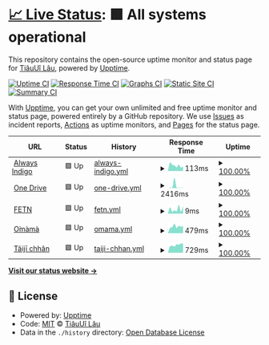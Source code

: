 # [📈 Live Status](https://uptime.tiaui.co): <!--live status--> **🟩 All systems operational**

This repository contains the open-source uptime monitor and status page for [TiâuUî Lâu](https://tiaui.co), powered by [Upptime](https://github.com/upptime/upptime).

[![Uptime CI](https://github.com/watain666/upptime/workflows/Uptime%20CI/badge.svg)](https://github.com/watain666/upptime/actions?query=workflow%3A%22Uptime+CI%22)
[![Response Time CI](https://github.com/watain666/upptime/workflows/Response%20Time%20CI/badge.svg)](https://github.com/watain666/upptime/actions?query=workflow%3A%22Response+Time+CI%22)
[![Graphs CI](https://github.com/watain666/upptime/workflows/Graphs%20CI/badge.svg)](https://github.com/watain666/upptime/actions?query=workflow%3A%22Graphs+CI%22)
[![Static Site CI](https://github.com/watain666/upptime/workflows/Static%20Site%20CI/badge.svg)](https://github.com/watain666/upptime/actions?query=workflow%3A%22Static+Site+CI%22)
[![Summary CI](https://github.com/watain666/upptime/workflows/Summary%20CI/badge.svg)](https://github.com/watain666/upptime/actions?query=workflow%3A%22Summary+CI%22)

With [Upptime](https://upptime.js.org), you can get your own unlimited and free uptime monitor and status page, powered entirely by a GitHub repository. We use [Issues](https://github.com/watain666/upptime/issues) as incident reports, [Actions](https://github.com/watain666/upptime/actions) as uptime monitors, and [Pages](https://uptime.tiaui.co) for the status page.

<!--start: status pages-->
<!-- This summary is generated by Upptime (https://github.com/upptime/upptime) -->
<!-- Do not edit this manually, your changes will be overwritten -->
<!-- prettier-ignore -->
| URL | Status | History | Response Time | Uptime |
| --- | ------ | ------- | ------------- | ------ |
| <img alt="" src="https://icons.duckduckgo.com/ip3/tiaui.co.ico" height="13"> [Always Indigo](https://tiaui.co) | 🟩 Up | [always-indigo.yml](https://github.com/watain666/upptime/commits/HEAD/history/always-indigo.yml) | <details><summary><img alt="Response time graph" src="./graphs/always-indigo/response-time-week.png" height="20"> 113ms</summary><br><a href="https://uptime.tiaui.co/history/always-indigo"><img alt="Response time 116" src="https://img.shields.io/endpoint?url=https%3A%2F%2Fraw.githubusercontent.com%2Fwatain666%2Fupptime%2FHEAD%2Fapi%2Falways-indigo%2Fresponse-time.json"></a><br><a href="https://uptime.tiaui.co/history/always-indigo"><img alt="24-hour response time 66" src="https://img.shields.io/endpoint?url=https%3A%2F%2Fraw.githubusercontent.com%2Fwatain666%2Fupptime%2FHEAD%2Fapi%2Falways-indigo%2Fresponse-time-day.json"></a><br><a href="https://uptime.tiaui.co/history/always-indigo"><img alt="7-day response time 113" src="https://img.shields.io/endpoint?url=https%3A%2F%2Fraw.githubusercontent.com%2Fwatain666%2Fupptime%2FHEAD%2Fapi%2Falways-indigo%2Fresponse-time-week.json"></a><br><a href="https://uptime.tiaui.co/history/always-indigo"><img alt="30-day response time 127" src="https://img.shields.io/endpoint?url=https%3A%2F%2Fraw.githubusercontent.com%2Fwatain666%2Fupptime%2FHEAD%2Fapi%2Falways-indigo%2Fresponse-time-month.json"></a><br><a href="https://uptime.tiaui.co/history/always-indigo"><img alt="1-year response time 116" src="https://img.shields.io/endpoint?url=https%3A%2F%2Fraw.githubusercontent.com%2Fwatain666%2Fupptime%2FHEAD%2Fapi%2Falways-indigo%2Fresponse-time-year.json"></a></details> | <details><summary><a href="https://uptime.tiaui.co/history/always-indigo">100.00%</a></summary><a href="https://uptime.tiaui.co/history/always-indigo"><img alt="All-time uptime 99.99%" src="https://img.shields.io/endpoint?url=https%3A%2F%2Fraw.githubusercontent.com%2Fwatain666%2Fupptime%2FHEAD%2Fapi%2Falways-indigo%2Fuptime.json"></a><br><a href="https://uptime.tiaui.co/history/always-indigo"><img alt="24-hour uptime 100.00%" src="https://img.shields.io/endpoint?url=https%3A%2F%2Fraw.githubusercontent.com%2Fwatain666%2Fupptime%2FHEAD%2Fapi%2Falways-indigo%2Fuptime-day.json"></a><br><a href="https://uptime.tiaui.co/history/always-indigo"><img alt="7-day uptime 100.00%" src="https://img.shields.io/endpoint?url=https%3A%2F%2Fraw.githubusercontent.com%2Fwatain666%2Fupptime%2FHEAD%2Fapi%2Falways-indigo%2Fuptime-week.json"></a><br><a href="https://uptime.tiaui.co/history/always-indigo"><img alt="30-day uptime 100.00%" src="https://img.shields.io/endpoint?url=https%3A%2F%2Fraw.githubusercontent.com%2Fwatain666%2Fupptime%2FHEAD%2Fapi%2Falways-indigo%2Fuptime-month.json"></a><br><a href="https://uptime.tiaui.co/history/always-indigo"><img alt="1-year uptime 99.99%" src="https://img.shields.io/endpoint?url=https%3A%2F%2Fraw.githubusercontent.com%2Fwatain666%2Fupptime%2FHEAD%2Fapi%2Falways-indigo%2Fuptime-year.json"></a></details>
| <img alt="" src="https://icons.duckduckgo.com/ip3/d.tiaui.co.ico" height="13"> [One Drive](https://d.tiaui.co/) | 🟩 Up | [one-drive.yml](https://github.com/watain666/upptime/commits/HEAD/history/one-drive.yml) | <details><summary><img alt="Response time graph" src="./graphs/one-drive/response-time-week.png" height="20"> 2416ms</summary><br><a href="https://uptime.tiaui.co/history/one-drive"><img alt="Response time 542" src="https://img.shields.io/endpoint?url=https%3A%2F%2Fraw.githubusercontent.com%2Fwatain666%2Fupptime%2FHEAD%2Fapi%2Fone-drive%2Fresponse-time.json"></a><br><a href="https://uptime.tiaui.co/history/one-drive"><img alt="24-hour response time 165" src="https://img.shields.io/endpoint?url=https%3A%2F%2Fraw.githubusercontent.com%2Fwatain666%2Fupptime%2FHEAD%2Fapi%2Fone-drive%2Fresponse-time-day.json"></a><br><a href="https://uptime.tiaui.co/history/one-drive"><img alt="7-day response time 2416" src="https://img.shields.io/endpoint?url=https%3A%2F%2Fraw.githubusercontent.com%2Fwatain666%2Fupptime%2FHEAD%2Fapi%2Fone-drive%2Fresponse-time-week.json"></a><br><a href="https://uptime.tiaui.co/history/one-drive"><img alt="30-day response time 734" src="https://img.shields.io/endpoint?url=https%3A%2F%2Fraw.githubusercontent.com%2Fwatain666%2Fupptime%2FHEAD%2Fapi%2Fone-drive%2Fresponse-time-month.json"></a><br><a href="https://uptime.tiaui.co/history/one-drive"><img alt="1-year response time 542" src="https://img.shields.io/endpoint?url=https%3A%2F%2Fraw.githubusercontent.com%2Fwatain666%2Fupptime%2FHEAD%2Fapi%2Fone-drive%2Fresponse-time-year.json"></a></details> | <details><summary><a href="https://uptime.tiaui.co/history/one-drive">100.00%</a></summary><a href="https://uptime.tiaui.co/history/one-drive"><img alt="All-time uptime 99.88%" src="https://img.shields.io/endpoint?url=https%3A%2F%2Fraw.githubusercontent.com%2Fwatain666%2Fupptime%2FHEAD%2Fapi%2Fone-drive%2Fuptime.json"></a><br><a href="https://uptime.tiaui.co/history/one-drive"><img alt="24-hour uptime 100.00%" src="https://img.shields.io/endpoint?url=https%3A%2F%2Fraw.githubusercontent.com%2Fwatain666%2Fupptime%2FHEAD%2Fapi%2Fone-drive%2Fuptime-day.json"></a><br><a href="https://uptime.tiaui.co/history/one-drive"><img alt="7-day uptime 100.00%" src="https://img.shields.io/endpoint?url=https%3A%2F%2Fraw.githubusercontent.com%2Fwatain666%2Fupptime%2FHEAD%2Fapi%2Fone-drive%2Fuptime-week.json"></a><br><a href="https://uptime.tiaui.co/history/one-drive"><img alt="30-day uptime 100.00%" src="https://img.shields.io/endpoint?url=https%3A%2F%2Fraw.githubusercontent.com%2Fwatain666%2Fupptime%2FHEAD%2Fapi%2Fone-drive%2Fuptime-month.json"></a><br><a href="https://uptime.tiaui.co/history/one-drive"><img alt="1-year uptime 99.88%" src="https://img.shields.io/endpoint?url=https%3A%2F%2Fraw.githubusercontent.com%2Fwatain666%2Fupptime%2FHEAD%2Fapi%2Fone-drive%2Fuptime-year.json"></a></details>
| <img alt="" src="https://icons.duckduckgo.com/ip3/null.ico" height="13"> [FETN](www.fetn.co) | 🟩 Up | [fetn.yml](https://github.com/watain666/upptime/commits/HEAD/history/fetn.yml) | <details><summary><img alt="Response time graph" src="./graphs/fetn/response-time-week.png" height="20"> 9ms</summary><br><a href="https://uptime.tiaui.co/history/fetn"><img alt="Response time 13" src="https://img.shields.io/endpoint?url=https%3A%2F%2Fraw.githubusercontent.com%2Fwatain666%2Fupptime%2FHEAD%2Fapi%2Ffetn%2Fresponse-time.json"></a><br><a href="https://uptime.tiaui.co/history/fetn"><img alt="24-hour response time 4" src="https://img.shields.io/endpoint?url=https%3A%2F%2Fraw.githubusercontent.com%2Fwatain666%2Fupptime%2FHEAD%2Fapi%2Ffetn%2Fresponse-time-day.json"></a><br><a href="https://uptime.tiaui.co/history/fetn"><img alt="7-day response time 9" src="https://img.shields.io/endpoint?url=https%3A%2F%2Fraw.githubusercontent.com%2Fwatain666%2Fupptime%2FHEAD%2Fapi%2Ffetn%2Fresponse-time-week.json"></a><br><a href="https://uptime.tiaui.co/history/fetn"><img alt="30-day response time 10" src="https://img.shields.io/endpoint?url=https%3A%2F%2Fraw.githubusercontent.com%2Fwatain666%2Fupptime%2FHEAD%2Fapi%2Ffetn%2Fresponse-time-month.json"></a><br><a href="https://uptime.tiaui.co/history/fetn"><img alt="1-year response time 13" src="https://img.shields.io/endpoint?url=https%3A%2F%2Fraw.githubusercontent.com%2Fwatain666%2Fupptime%2FHEAD%2Fapi%2Ffetn%2Fresponse-time-year.json"></a></details> | <details><summary><a href="https://uptime.tiaui.co/history/fetn">100.00%</a></summary><a href="https://uptime.tiaui.co/history/fetn"><img alt="All-time uptime 99.95%" src="https://img.shields.io/endpoint?url=https%3A%2F%2Fraw.githubusercontent.com%2Fwatain666%2Fupptime%2FHEAD%2Fapi%2Ffetn%2Fuptime.json"></a><br><a href="https://uptime.tiaui.co/history/fetn"><img alt="24-hour uptime 100.00%" src="https://img.shields.io/endpoint?url=https%3A%2F%2Fraw.githubusercontent.com%2Fwatain666%2Fupptime%2FHEAD%2Fapi%2Ffetn%2Fuptime-day.json"></a><br><a href="https://uptime.tiaui.co/history/fetn"><img alt="7-day uptime 100.00%" src="https://img.shields.io/endpoint?url=https%3A%2F%2Fraw.githubusercontent.com%2Fwatain666%2Fupptime%2FHEAD%2Fapi%2Ffetn%2Fuptime-week.json"></a><br><a href="https://uptime.tiaui.co/history/fetn"><img alt="30-day uptime 100.00%" src="https://img.shields.io/endpoint?url=https%3A%2F%2Fraw.githubusercontent.com%2Fwatain666%2Fupptime%2FHEAD%2Fapi%2Ffetn%2Fuptime-month.json"></a><br><a href="https://uptime.tiaui.co/history/fetn"><img alt="1-year uptime 99.95%" src="https://img.shields.io/endpoint?url=https%3A%2F%2Fraw.githubusercontent.com%2Fwatain666%2Fupptime%2FHEAD%2Fapi%2Ffetn%2Fuptime-year.json"></a></details>
| <img alt="" src="https://icons.duckduckgo.com/ip3/omama.to.ico" height="13"> [O͘màmà](https://omama.to/) | 🟩 Up | [omama.yml](https://github.com/watain666/upptime/commits/HEAD/history/omama.yml) | <details><summary><img alt="Response time graph" src="./graphs/omama/response-time-week.png" height="20"> 479ms</summary><br><a href="https://uptime.tiaui.co/history/omama"><img alt="Response time 794" src="https://img.shields.io/endpoint?url=https%3A%2F%2Fraw.githubusercontent.com%2Fwatain666%2Fupptime%2FHEAD%2Fapi%2Fomama%2Fresponse-time.json"></a><br><a href="https://uptime.tiaui.co/history/omama"><img alt="24-hour response time 495" src="https://img.shields.io/endpoint?url=https%3A%2F%2Fraw.githubusercontent.com%2Fwatain666%2Fupptime%2FHEAD%2Fapi%2Fomama%2Fresponse-time-day.json"></a><br><a href="https://uptime.tiaui.co/history/omama"><img alt="7-day response time 479" src="https://img.shields.io/endpoint?url=https%3A%2F%2Fraw.githubusercontent.com%2Fwatain666%2Fupptime%2FHEAD%2Fapi%2Fomama%2Fresponse-time-week.json"></a><br><a href="https://uptime.tiaui.co/history/omama"><img alt="30-day response time 608" src="https://img.shields.io/endpoint?url=https%3A%2F%2Fraw.githubusercontent.com%2Fwatain666%2Fupptime%2FHEAD%2Fapi%2Fomama%2Fresponse-time-month.json"></a><br><a href="https://uptime.tiaui.co/history/omama"><img alt="1-year response time 794" src="https://img.shields.io/endpoint?url=https%3A%2F%2Fraw.githubusercontent.com%2Fwatain666%2Fupptime%2FHEAD%2Fapi%2Fomama%2Fresponse-time-year.json"></a></details> | <details><summary><a href="https://uptime.tiaui.co/history/omama">100.00%</a></summary><a href="https://uptime.tiaui.co/history/omama"><img alt="All-time uptime 98.91%" src="https://img.shields.io/endpoint?url=https%3A%2F%2Fraw.githubusercontent.com%2Fwatain666%2Fupptime%2FHEAD%2Fapi%2Fomama%2Fuptime.json"></a><br><a href="https://uptime.tiaui.co/history/omama"><img alt="24-hour uptime 100.00%" src="https://img.shields.io/endpoint?url=https%3A%2F%2Fraw.githubusercontent.com%2Fwatain666%2Fupptime%2FHEAD%2Fapi%2Fomama%2Fuptime-day.json"></a><br><a href="https://uptime.tiaui.co/history/omama"><img alt="7-day uptime 100.00%" src="https://img.shields.io/endpoint?url=https%3A%2F%2Fraw.githubusercontent.com%2Fwatain666%2Fupptime%2FHEAD%2Fapi%2Fomama%2Fuptime-week.json"></a><br><a href="https://uptime.tiaui.co/history/omama"><img alt="30-day uptime 100.00%" src="https://img.shields.io/endpoint?url=https%3A%2F%2Fraw.githubusercontent.com%2Fwatain666%2Fupptime%2FHEAD%2Fapi%2Fomama%2Fuptime-month.json"></a><br><a href="https://uptime.tiaui.co/history/omama"><img alt="1-year uptime 98.91%" src="https://img.shields.io/endpoint?url=https%3A%2F%2Fraw.githubusercontent.com%2Fwatain666%2Fupptime%2FHEAD%2Fapi%2Fomama%2Fuptime-year.json"></a></details>
| <img alt="" src="https://icons.duckduckgo.com/ip3/ji.taioan.org.ico" height="13"> [Tâijī chhân](https://ji.taioan.org/) | 🟩 Up | [taiji-chhan.yml](https://github.com/watain666/upptime/commits/HEAD/history/taiji-chhan.yml) | <details><summary><img alt="Response time graph" src="./graphs/taiji-chhan/response-time-week.png" height="20"> 729ms</summary><br><a href="https://uptime.tiaui.co/history/taiji-chhan"><img alt="Response time 758" src="https://img.shields.io/endpoint?url=https%3A%2F%2Fraw.githubusercontent.com%2Fwatain666%2Fupptime%2FHEAD%2Fapi%2Ftaiji-chhan%2Fresponse-time.json"></a><br><a href="https://uptime.tiaui.co/history/taiji-chhan"><img alt="24-hour response time 867" src="https://img.shields.io/endpoint?url=https%3A%2F%2Fraw.githubusercontent.com%2Fwatain666%2Fupptime%2FHEAD%2Fapi%2Ftaiji-chhan%2Fresponse-time-day.json"></a><br><a href="https://uptime.tiaui.co/history/taiji-chhan"><img alt="7-day response time 729" src="https://img.shields.io/endpoint?url=https%3A%2F%2Fraw.githubusercontent.com%2Fwatain666%2Fupptime%2FHEAD%2Fapi%2Ftaiji-chhan%2Fresponse-time-week.json"></a><br><a href="https://uptime.tiaui.co/history/taiji-chhan"><img alt="30-day response time 721" src="https://img.shields.io/endpoint?url=https%3A%2F%2Fraw.githubusercontent.com%2Fwatain666%2Fupptime%2FHEAD%2Fapi%2Ftaiji-chhan%2Fresponse-time-month.json"></a><br><a href="https://uptime.tiaui.co/history/taiji-chhan"><img alt="1-year response time 758" src="https://img.shields.io/endpoint?url=https%3A%2F%2Fraw.githubusercontent.com%2Fwatain666%2Fupptime%2FHEAD%2Fapi%2Ftaiji-chhan%2Fresponse-time-year.json"></a></details> | <details><summary><a href="https://uptime.tiaui.co/history/taiji-chhan">100.00%</a></summary><a href="https://uptime.tiaui.co/history/taiji-chhan"><img alt="All-time uptime 100.00%" src="https://img.shields.io/endpoint?url=https%3A%2F%2Fraw.githubusercontent.com%2Fwatain666%2Fupptime%2FHEAD%2Fapi%2Ftaiji-chhan%2Fuptime.json"></a><br><a href="https://uptime.tiaui.co/history/taiji-chhan"><img alt="24-hour uptime 100.00%" src="https://img.shields.io/endpoint?url=https%3A%2F%2Fraw.githubusercontent.com%2Fwatain666%2Fupptime%2FHEAD%2Fapi%2Ftaiji-chhan%2Fuptime-day.json"></a><br><a href="https://uptime.tiaui.co/history/taiji-chhan"><img alt="7-day uptime 100.00%" src="https://img.shields.io/endpoint?url=https%3A%2F%2Fraw.githubusercontent.com%2Fwatain666%2Fupptime%2FHEAD%2Fapi%2Ftaiji-chhan%2Fuptime-week.json"></a><br><a href="https://uptime.tiaui.co/history/taiji-chhan"><img alt="30-day uptime 100.00%" src="https://img.shields.io/endpoint?url=https%3A%2F%2Fraw.githubusercontent.com%2Fwatain666%2Fupptime%2FHEAD%2Fapi%2Ftaiji-chhan%2Fuptime-month.json"></a><br><a href="https://uptime.tiaui.co/history/taiji-chhan"><img alt="1-year uptime 100.00%" src="https://img.shields.io/endpoint?url=https%3A%2F%2Fraw.githubusercontent.com%2Fwatain666%2Fupptime%2FHEAD%2Fapi%2Ftaiji-chhan%2Fuptime-year.json"></a></details>

<!--end: status pages-->

[**Visit our status website →**](https://uptime.tiaui.co)

## 📄 License

- Powered by: [Upptime](https://github.com/upptime/upptime)
- Code: [MIT](./LICENSE) © [TiâuUî Lâu](https://tiaui.co)
- Data in the `./history` directory: [Open Database License](https://opendatacommons.org/licenses/odbl/1-0/)
